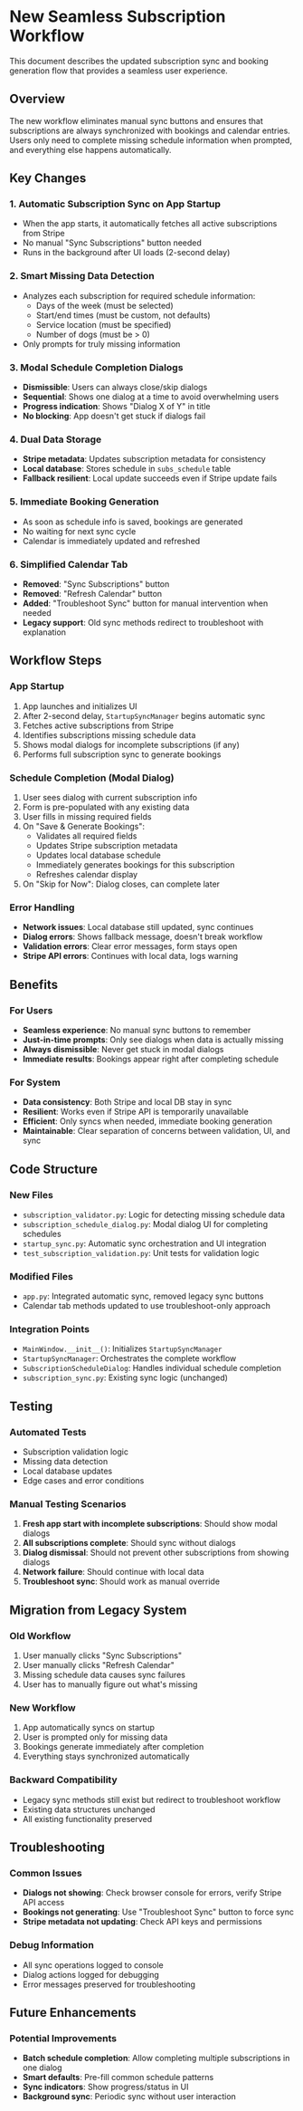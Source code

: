 # New Seamless Subscription Workflow

This document describes the updated subscription sync and booking generation flow that provides a seamless user experience.

## Overview

The new workflow eliminates manual sync buttons and ensures that subscriptions are always synchronized with bookings and calendar entries. Users only need to complete missing schedule information when prompted, and everything else happens automatically.

## Key Changes

### 1. Automatic Subscription Sync on App Startup
- When the app starts, it automatically fetches all active subscriptions from Stripe
- No manual "Sync Subscriptions" button needed
- Runs in the background after UI loads (2-second delay)

### 2. Smart Missing Data Detection
- Analyzes each subscription for required schedule information:
  - Days of the week (must be selected)
  - Start/end times (must be custom, not defaults)
  - Service location (must be specified)
  - Number of dogs (must be > 0)
- Only prompts for truly missing information

### 3. Modal Schedule Completion Dialogs
- **Dismissible**: Users can always close/skip dialogs
- **Sequential**: Shows one dialog at a time to avoid overwhelming users
- **Progress indication**: Shows "Dialog X of Y" in title
- **No blocking**: App doesn't get stuck if dialogs fail

### 4. Dual Data Storage
- **Stripe metadata**: Updates subscription metadata for consistency
- **Local database**: Stores schedule in `subs_schedule` table
- **Fallback resilient**: Local update succeeds even if Stripe update fails

### 5. Immediate Booking Generation
- As soon as schedule info is saved, bookings are generated
- No waiting for next sync cycle
- Calendar is immediately updated and refreshed

### 6. Simplified Calendar Tab
- **Removed**: "Sync Subscriptions" button
- **Removed**: "Refresh Calendar" button  
- **Added**: "Troubleshoot Sync" button for manual intervention when needed
- **Legacy support**: Old sync methods redirect to troubleshoot with explanation

## Workflow Steps

### App Startup
1. App launches and initializes UI
2. After 2-second delay, `StartupSyncManager` begins automatic sync
3. Fetches active subscriptions from Stripe
4. Identifies subscriptions missing schedule data
5. Shows modal dialogs for incomplete subscriptions (if any)
6. Performs full subscription sync to generate bookings

### Schedule Completion (Modal Dialog)
1. User sees dialog with current subscription info
2. Form is pre-populated with any existing data
3. User fills in missing required fields
4. On "Save & Generate Bookings":
   - Validates all required fields
   - Updates Stripe subscription metadata
   - Updates local database schedule
   - Immediately generates bookings for this subscription
   - Refreshes calendar display
5. On "Skip for Now": Dialog closes, can complete later

### Error Handling
- **Network issues**: Local database still updated, sync continues
- **Dialog errors**: Shows fallback message, doesn't break workflow
- **Validation errors**: Clear error messages, form stays open
- **Stripe API errors**: Continues with local data, logs warning

## Benefits

### For Users
- **Seamless experience**: No manual sync buttons to remember
- **Just-in-time prompts**: Only see dialogs when data is actually missing
- **Always dismissible**: Never get stuck in modal dialogs
- **Immediate results**: Bookings appear right after completing schedule

### For System
- **Data consistency**: Both Stripe and local DB stay in sync
- **Resilient**: Works even if Stripe API is temporarily unavailable
- **Efficient**: Only syncs when needed, immediate booking generation
- **Maintainable**: Clear separation of concerns between validation, UI, and sync

## Code Structure

### New Files
- `subscription_validator.py`: Logic for detecting missing schedule data
- `subscription_schedule_dialog.py`: Modal dialog UI for completing schedules
- `startup_sync.py`: Automatic sync orchestration and UI integration
- `test_subscription_validation.py`: Unit tests for validation logic

### Modified Files
- `app.py`: Integrated automatic sync, removed legacy sync buttons
- Calendar tab methods updated to use troubleshoot-only approach

### Integration Points
- `MainWindow.__init__()`: Initializes `StartupSyncManager`
- `StartupSyncManager`: Orchestrates the complete workflow
- `SubscriptionScheduleDialog`: Handles individual schedule completion
- `subscription_sync.py`: Existing sync logic (unchanged)

## Testing

### Automated Tests
- Subscription validation logic
- Missing data detection  
- Local database updates
- Edge cases and error conditions

### Manual Testing Scenarios
1. **Fresh app start with incomplete subscriptions**: Should show modal dialogs
2. **All subscriptions complete**: Should sync without dialogs
3. **Dialog dismissal**: Should not prevent other subscriptions from showing dialogs
4. **Network failure**: Should continue with local data
5. **Troubleshoot sync**: Should work as manual override

## Migration from Legacy System

### Old Workflow
1. User manually clicks "Sync Subscriptions" 
2. User manually clicks "Refresh Calendar"
3. Missing schedule data causes sync failures
4. User has to manually figure out what's missing

### New Workflow  
1. App automatically syncs on startup
2. User is prompted only for missing data
3. Bookings generate immediately after completion
4. Everything stays synchronized automatically

### Backward Compatibility
- Legacy sync methods still exist but redirect to troubleshoot workflow
- Existing data structures unchanged
- All existing functionality preserved

## Troubleshooting

### Common Issues
- **Dialogs not showing**: Check browser console for errors, verify Stripe API access
- **Bookings not generating**: Use "Troubleshoot Sync" button to force sync
- **Stripe metadata not updating**: Check API keys and permissions

### Debug Information
- All sync operations logged to console
- Dialog actions logged for debugging
- Error messages preserved for troubleshooting

## Future Enhancements

### Potential Improvements
- **Batch schedule completion**: Allow completing multiple subscriptions in one dialog
- **Smart defaults**: Pre-fill common schedule patterns
- **Sync indicators**: Show progress/status in UI
- **Background sync**: Periodic sync without user interaction